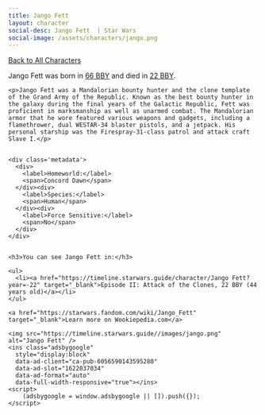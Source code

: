 ```yaml
---
title: Jango Fett
layout: character
social-desc: Jango Fett  | Star Wars
social-image: /assets/characters/jango.png
---
```

<a href="/character" class="smaller">Back to All Characters</a>

<div class="character-profile container">
  <div class="col-10">
    <p>
    Jango Fett     was born in <a href="https://timeline.starwars.guide/character/Jango Fett?year=-66" target="_blank">66 BBY</a> and died in <a href="https://timeline.starwars.guide/character/Jango Fett?year=-22" target="_blank">22 BBY</a>.        
    </p>

    <p>Jango Fett was a Mandalorian bounty hunter and the clone template of the Grand Army of the Republic. Known as the best bounty hunter in the galaxy during the final years of the Galactic Republic, Fett was proficient in marksmanship as well as unarmed combat. The Mandalorian armor that he wore featured various weapons and gadgets, including a flamethrower, dual WESTAR-34 blaster pistols, and a jetpack. His personal starship was the Firespray-31-class patrol and attack craft Slave I.</p>


    <div class='metadata'>
      <div>
        <label>Homeworld:</label>
        <span>Concord Dawn</span>
      </div><div>
        <label>Species:</label>
        <span>Human</span>
      </div><div>
        <label>Force Sensitive:</label>
        <span>No</span>
      </div>
    </div>


    <h3>You can see Jango Fett in:</h3>

    <ul>
      <li><a href="https://timeline.starwars.guide/character/Jango Fett?year=-22" target="_blank">Episode II: Attack of the Clones, 22 BBY (44 years old)</a></li>
    </ul>

    <a href="https://starwars.fandom.com/wiki/Jango_Fett" target="_blank">Learn more on Wookiepedia.com</a>
  </div>
  <div class="character_image col-2">
    
    <img src="https://timeline.starwars.guide//images/jango.png" alt="Jango Fett" />
    <ins class="adsbygoogle"
      style="display:block"
      data-ad-client="ca-pub-6056590143595280"
      data-ad-slot="1622037034"
      data-ad-format="auto"
      data-full-width-responsive="true"></ins>
    <script>
        (adsbygoogle = window.adsbygoogle || []).push({});
    </script>
  </div>
</div>
